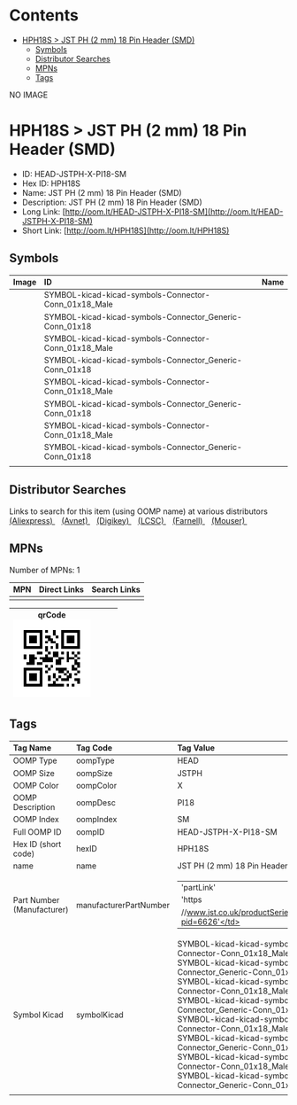 



Contents
========

* [HPH18S > JST PH (2 mm) 18 Pin Header (SMD)](#hph18s--jst-ph-2-mm-18-pin-header-smd)
	* [Symbols](#symbols)
	* [Distributor Searches](#distributor-searches)
	* [MPNs](#mpns)
	* [Tags](#tags)
  
NO IMAGE  
# HPH18S > JST PH (2 mm) 18 Pin Header (SMD)

- ID: HEAD-JSTPH-X-PI18-SM
- Hex ID: HPH18S
- Name: JST PH (2 mm) 18 Pin Header (SMD)
- Description: JST PH (2 mm) 18 Pin Header (SMD)
- Long Link: [http://oom.lt/HEAD-JSTPH-X-PI18-SM](http://oom.lt/HEAD-JSTPH-X-PI18-SM)
- Short Link: [http://oom.lt/HPH18S](http://oom.lt/HPH18S)

## Symbols
  

|Image|ID|Name|
| :--- | :--- | :--- |
|![]()|SYMBOL-kicad-kicad-symbols-Connector-Conn_01x18_Male||
|![]()|SYMBOL-kicad-kicad-symbols-Connector_Generic-Conn_01x18||
|![]()|SYMBOL-kicad-kicad-symbols-Connector-Conn_01x18_Male||
|![]()|SYMBOL-kicad-kicad-symbols-Connector_Generic-Conn_01x18||
|![]()|SYMBOL-kicad-kicad-symbols-Connector-Conn_01x18_Male||
|![]()|SYMBOL-kicad-kicad-symbols-Connector_Generic-Conn_01x18||
|![]()|SYMBOL-kicad-kicad-symbols-Connector-Conn_01x18_Male||
|![]()|SYMBOL-kicad-kicad-symbols-Connector_Generic-Conn_01x18||
||||

## Distributor Searches
  
Links to search for this item (using OOMP name) at various distributors  
[(Aliexpress) ](https://www.aliexpress.com/wholesale?SearchText=1117JST+PH+2+mm+18+Pin+Header+SMD)&nbsp;&nbsp;&nbsp;[(Avnet) ](https://www.avnet.com/shop/us/search/JST+PH+2+mm+18+Pin+Header+SMD)&nbsp;&nbsp;&nbsp;[(Digikey) ](https://www.digikey.co.uk/en/products/result?s=JST+PH+2+mm+18+Pin+Header+SMD)&nbsp;&nbsp;&nbsp;[(LCSC) ](https://www.lcsc.com/search?q=JST+PH+2+mm+18+Pin+Header+SMD)&nbsp;&nbsp;&nbsp;[(Farnell) ](https://uk.farnell.com/search?st=JST+PH+2+mm+18+Pin+Header+SMD)&nbsp;&nbsp;&nbsp;[(Mouser) ](https://www.mouser.com/c/?q=JST+PH+2+mm+18+Pin+Header+SMD)&nbsp;&nbsp;&nbsp;
## MPNs
  
Number of MPNs: 1  

|MPN|Direct Links|Search Links|
| :--- | :--- | :--- |
||||
  

|qrCode<br>[![](https://raw.githubusercontent.com/oomlout/oomlout_OOMP_parts_V2/main/HEAD/JSTPH/X/PI18/SM/qrCode_140.png)](https://github.com/oomlout/oomlout_OOMP_parts_V2/tree/main/HEAD/JSTPH/X/PI18/SM/qrCode.png)||||
| :---: | :---: | :---: | :---: |

## Tags
  

|Tag Name|Tag Code|Tag Value|
| :--- | :--- | :--- |
|OOMP Type|oompType|HEAD|
|OOMP Size|oompSize|JSTPH|
|OOMP Color|oompColor|X|
|OOMP Description|oompDesc|PI18|
|OOMP Index|oompIndex|SM|
|Full OOMP ID|oompID|HEAD-JSTPH-X-PI18-SM|
|Hex ID (short code)|hexID|HPH18S|
|name|name|JST PH (2 mm) 18 Pin Header (SMD)|
|Part Number (Manufacturer)|manufacturerPartNumber|<table><tr><td>'partLink'</td></tr><tr><td> 'https</td></tr><tr><td>//www.jst.co.uk/productSeries.php?pid=6626'</td></tr></table>|
|Symbol Kicad|symbolKicad|SYMBOL-kicad-kicad-symbols-Connector-Conn_01x18_Male, SYMBOL-kicad-kicad-symbols-Connector_Generic-Conn_01x18, SYMBOL-kicad-kicad-symbols-Connector-Conn_01x18_Male, SYMBOL-kicad-kicad-symbols-Connector_Generic-Conn_01x18, SYMBOL-kicad-kicad-symbols-Connector-Conn_01x18_Male, SYMBOL-kicad-kicad-symbols-Connector_Generic-Conn_01x18, SYMBOL-kicad-kicad-symbols-Connector-Conn_01x18_Male, SYMBOL-kicad-kicad-symbols-Connector_Generic-Conn_01x18|
||||
